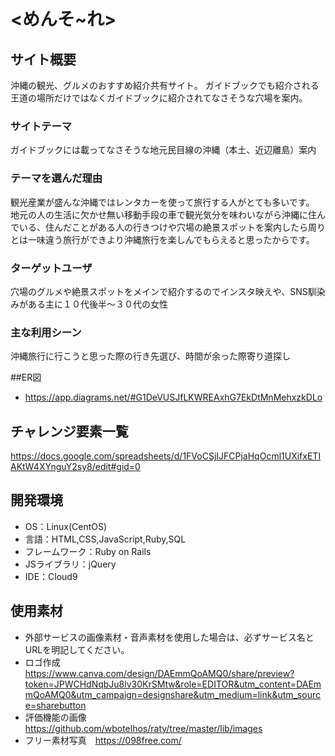 # <めんそ~れ>

## サイト概要
沖縄の観光、グルメのおすすめ紹介共有サイト。
ガイドブックでも紹介される王道の場所だけではなくガイドブックに紹介されてなさそうな穴場を案内。

### サイトテーマ
ガイドブックには載ってなさそうな地元民目線の沖縄（本土、近辺離島）案内

### テーマを選んだ理由
観光産業が盛んな沖縄ではレンタカーを使って旅行する人がとても多いです。
地元の人の生活に欠かせ無い移動手段の車で観光気分を味わいながら沖縄に住んでいる、住んだことがある人の行きつけや穴場の絶景スポットを案内したら周りとは一味違う旅行ができより沖縄旅行を楽しんでもらえると思ったからです。

### ターゲットユーザ
穴場のグルメや絶景スポットをメインで紹介するのでインスタ映えや、SNS馴染みがある主に１０代後半〜３０代の女性

### 主な利用シーン
沖縄旅行に行こうと思った際の行き先選び、時間が余った際寄り道探し

##ER図
- https://app.diagrams.net/#G1DeVUSJfLKWREAxhG7EkDtMnMehxzkDLo

## チャレンジ要素一覧
https://docs.google.com/spreadsheets/d/1FVoCSjIJFCPjaHqOcml1UXifxETIAKtW4XYnguY2sy8/edit#gid=0

## 開発環境
- OS：Linux(CentOS)
- 言語：HTML,CSS,JavaScript,Ruby,SQL
- フレームワーク：Ruby on Rails
- JSライブラリ：jQuery
- IDE：Cloud9

## 使用素材 
- 外部サービスの画像素材・音声素材を使用した場合は、必ずサービス名とURLを明記してください。
- ロゴ作成　https://www.canva.com/design/DAEmmQoAMQ0/share/preview?token=JPWCHdNqbJu8lv30KrSMtw&role=EDITOR&utm_content=DAEmmQoAMQ0&utm_campaign=designshare&utm_medium=link&utm_source=sharebutton
- 評価機能の画像　https://github.com/wbotelhos/raty/tree/master/lib/images
- フリー素材写真　https://098free.com/
